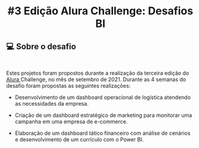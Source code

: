  
# <p align="center"> <b> #3 Edição Alura Challenge: Desafios BI </b> 

##  💻 Sobre o desafio</br> </br> 

Estes projetos foram propostos durante a realização da terceira edição do <a href="https://www.alura.com.br/"> Alura </a> Challenge, no mês de setembro de 2021.
Durante as 4 semanas do desafio foram propostas as seguintes realizações:

- Desenvolvimento de um dashboard operacional de logística atendendo as necessidades da empresa.

- Criação de um dashboard estratégico de marketing para monitorar uma campanha em uma empresa de e-commerce.

- Elaboração de um dashboard tático financeiro com análise de cenários e desenvolvimento de um currículo com o Power BI.
